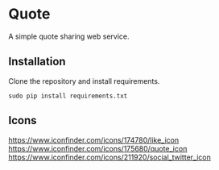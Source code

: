 Quote
=====

A simple quote sharing web service.

Installation
------------

Clone the repository and install requirements.

```
sudo pip install requirements.txt

```


Icons
-----
https://www.iconfinder.com/icons/174780/like_icon
https://www.iconfinder.com/icons/175680/quote_icon
https://www.iconfinder.com/icons/211920/social_twitter_icon
